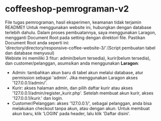 # coffeeshop-pemrograman-v2
File tugas pemrograman, hasil eksperimen, keamanan tidak terjamin
<br>
README!!
Untuk menggunakan website ini, hubungkan dengan database terlebih dahulu. Dalam proses pembuatannya, saya menggunakan Laragon, mengganti Document Root pada setting dengan direktori file. Pastikan Document Root anda seperti ini:
<br>'directory/directory/responsive-coffee-website-3/'.(Script pembuatan tabel dan database menyusul)
<br>
Webiste ini memiliki 3 fitur: admin(belum tersedia), kurir(belum tersedia), dan customer/pelanggan, asumsikan anda menggunakan <b>Laragon</b>:
<ul>
  <li>
    Admin: tambahkan akun baru di tabel akun melalui database, atur permission sebagai 'admin'. Jika menggunakan Laragon akses '127.0.0.1/admin/'.
  </li>
  <li>
    Kurir: akses halaman admin, dan pilih daftar kurir atau akses '127.0.0.1/admin/register_kurir.php'. Setelah membuat akun kurir, akses '127.0.0.1/kurir.' dan login.
  </li>
  <li>
    Customer/Pelanggan: akses '127.0.0.1/', sebagai pelanggan, anda bisa melakukan checkout tanpa akun, atau dengan akun. Untuk membuat akun baru, klik 'LOGIN' pada header, lalu klik 'Daftar disini'.
  </li>
</ul>
